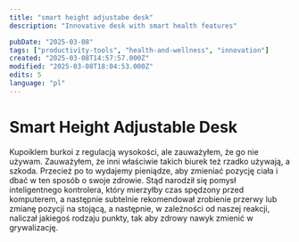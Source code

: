 ```yaml
---
title: "smart height adjustabe desk"
description: "Innovative desk with smart health features"

pubDate: "2025-03-08"
tags: ["productivity-tools", "health-and-wellness", "innovation"]
created: "2025-03-08T14:57:57.000Z"
modified: "2025-03-08T18:04:53.000Z"
edits: 5
language: "pl"
---
```


# Smart Height Adjustable Desk

Kupoiklem burkoi z regulacją wysokości, ale zauważyłem, że go nie używam. Zauważyłem, że inni właściwie takich biurek też rzadko używają, a szkoda. Przecież po to wydajemy pieniądze, aby zmieniać pozycję ciała i dbać w ten sposób o swoje zdrowie. Stąd narodził się pomysł inteligentnego kontrolera, który mierzyłby czas spędzony przed komputerem, a następnie subtelnie rekomendował zrobienie przerwy lub zmianę pozycji na stojącą, a następnie, w zależności od naszej reakcji, naliczał jakiegoś rodzaju punkty, tak aby zdrowy nawyk zmienić w grywalizację.